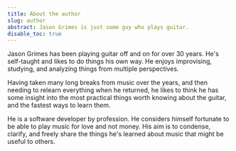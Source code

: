 ```yaml
---
title: About the author
slug: author
abstract: Jason Grimes is just some guy who plays guitar.
disable_toc: true
---
```


Jason Grimes has been playing guitar off and on for over 30 years. 
He's self-taught and likes to do things his own way. 
He enjoys improvising, studying, and analyzing things from multiple perspectives. 

Having taken many long breaks from music over the years, 
and then needing to relearn everything when he returned,
he likes to think he has some insight into the most practical things worth knowing about the guitar, 
and the fastest ways to learn them.

He is a software developer by profession. 
He considers himself fortunate to be able to play music for love and
not money. 
His aim is to condense, clarify, and freely share
the things he's learned about music that might be useful to others. 

